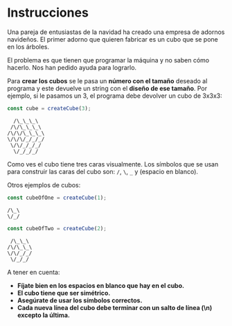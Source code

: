# Instrucciones

Una pareja de entusiastas de la navidad ha creado una empresa de adornos navideños. El primer adorno que quieren fabricar es un cubo que se pone en los árboles.

El problema es que tienen que programar la máquina y no saben cómo hacerlo. Nos han pedido ayuda para lograrlo.

Para **crear los cubos** se le pasa un **número con el tamaño** deseado al programa y este devuelve un string con el **diseño de ese tamaño**. Por ejemplo, si le pasamos un 3, el programa debe devolver un cubo de 3x3x3:

```js
const cube = createCube(3);
```

```
  /\_\_\_\
 /\/\_\_\_\
/\/\/\_\_\_\
\/\/\/_/_/_/
 \/\/_/_/_/
  \/_/_/_/
```

Como ves el cubo tiene tres caras visualmente. Los símbolos que se usan para construir las caras del cubo son: `/`, `\`, `_` y (espacio en blanco).

Otros ejemplos de cubos:

```js
const cubeOfOne = createCube(1);
```

```
/\_\
\/_/
```

```js
const cubeOfTwo = createCube(2);
```

```
 /\_\_\
/\/\_\_\
\/\/_/_/
 \/_/_/
```

A tener en cuenta:

- **Fíjate bien en los espacios en blanco que hay en el cubo.**
- **El cubo tiene que ser simétrico.**
- **Asegúrate de usar los símbolos correctos.**
- **Cada nueva línea del cubo debe terminar con un salto de línea (\n) excepto la última.**
